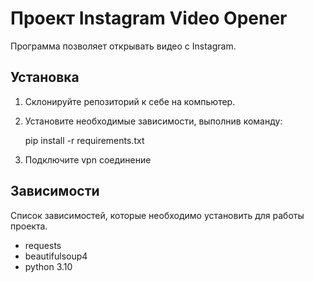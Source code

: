 # Проект Instagram Video Opener

Программа позволяет открывать видео с Instagram.

## Установка

1. Склонируйте репозиторий к себе на компьютер.
2. Установите необходимые зависимости, выполнив команду:
   
   pip install -r requirements.txt
3. Подключите vpn соединение   


## Зависимости

Список зависимостей, которые необходимо установить для работы проекта.

- requests
- beautifulsoup4
- python 3.10

